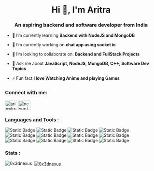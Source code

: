 <h1 align="center">Hi 👋, I'm Aritra</h1>
<h3 align="center">An aspiring backend and software developer from India</h3>

- 🌱 I’m currently learning **Backend with NodeJS and MongoDB**

- 🔭 I’m currently working on **chat app using socket io**

- 👯 I’m looking to collaborate on: **Backend and FullStack Projects**

- 💬 Ask me about **JavaScript, NodeJS, MongoDB, C++, Software Dev Topics**

- ⚡ Fun fact **I love Watching Anime and playing Games**

<h3 align="left">Connect with me:</h3>
<p align="left">
<a href="https://linkedin.com/in/aritrakarmakar09" target="blank"><img align="center" src="https://raw.githubusercontent.com/rahuldkjain/github-profile-readme-generator/master/src/images/icons/Social/linked-in-alt.svg" alt="aritrakarmakar09" height="30" width="40" /></a>
<a href="https://instagram.com/nexus.js" target="blank"><img align="center" src="https://raw.githubusercontent.com/rahuldkjain/github-profile-readme-generator/master/src/images/icons/Social/instagram.svg" alt="nexus.js" height="30" width="40" /></a>
</p>

<h3 align="left">Languages and Tools :</h3>

![Static Badge](https://img.shields.io/badge/javascript-black?style=for-the-badge&logo=javascript&logoColor=%23F7DF1E&color=%232f2f2f)   ![Static Badge](https://img.shields.io/badge/node.js-white?style=for-the-badge&logo=nodedotjs&logoColor=white&color=%235FA04E)   ![Static Badge](https://img.shields.io/badge/express.js-black?style=for-the-badge&logo=express&logoColor=white&logoSize=auto&color=%23000000)   ![Static Badge](https://img.shields.io/badge/html-white?style=for-the-badge&logo=html5&logoColor=white&color=%23E34F26)   ![Static Badge](https://img.shields.io/badge/css-white?style=for-the-badge&logo=css3&logoColor=white&color=%231572B6)
   ![Static Badge](https://img.shields.io/badge/mongodb-black?style=for-the-badge&logo=mongodb&logoColor=%2347A248&color=%232f2f2f)   ![Static Badge](https://img.shields.io/badge/vercel-white?style=for-the-badge&logo=vercel&logoColor=white&color=%23000000)   ![Static Badge](https://img.shields.io/badge/c-white?style=for-the-badge&logo=c&logoColor=white&color=%23273543)
   ![Static Badge](https://img.shields.io/badge/C%2B%2B-white?style=for-the-badge&logo=cplusplus&logoColor=white&color=%2300599C)   ![Static Badge](https://img.shields.io/badge/linux-white?style=for-the-badge&logo=linux&logoColor=black&color=%23FCC624)   ![Static Badge](https://img.shields.io/badge/JWT-black?style=for-the-badge&logo=jsonwebtokens&logoColor=white&color=black)   ![Static Badge](https://img.shields.io/badge/postman-white?style=for-the-badge&logo=postman&logoColor=white&color=%23FF6C37) 

<h3 align="left">Stats :</h3>

<p><img align="left" src="https://github-readme-stats.vercel.app/api/top-langs?username=0x3dnexus&show_icons=true&locale=en&layout=compact" alt="0x3dnexus" /></p>

<p>&nbsp;<img align="center" src="https://github-readme-stats.vercel.app/api?username=0x3dnexus&show_icons=true&locale=en" alt="0x3dnexus" /></p>
